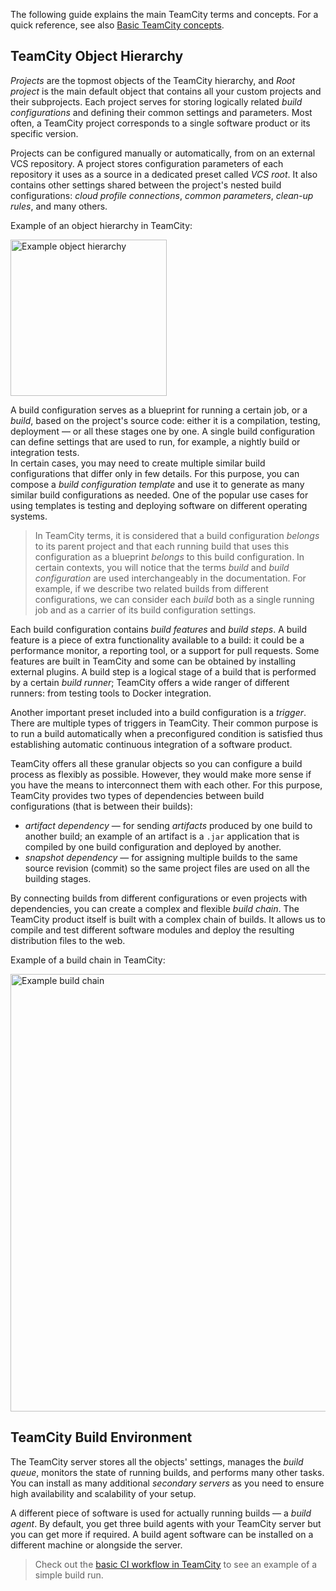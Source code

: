[//]: # (title: Introduction to TeamCity Terminology)
[//]: # (auxiliary-id: Introduction to TeamCity Terminology)

The following guide explains the main TeamCity terms and concepts. For a quick reference, see also [Basic TeamCity concepts](continuous-integration-with-teamcity.md#Basic+TeamCity+concepts).

## TeamCity Object Hierarchy

_Projects_ are the topmost objects of the TeamCity hierarchy, and _Root project_ is the main default object that contains all your custom projects and their subprojects. Each project serves for storing logically related _build configurations_ and defining their common settings and parameters. Most often, a TeamCity project corresponds to a single software product or its specific version.

Projects can be configured manually or automatically, from on an external VCS repository. A project stores configuration parameters of each repository it uses as a source in a dedicated preset called _VCS root_. It also contains other settings shared between the project's nested build configurations: _cloud profile connections_, _common parameters_, _clean-up rules_, and many others.

Example of an object hierarchy in TeamCity:

<img src="ex-hierarchy.png" alt="Example object hierarchy" width="250"/>

A build configuration serves as a blueprint for running a certain job, or a _build_, based on the project's source code: either it is a compilation, testing, deployment — or all these stages one by one. A single build configuration can define settings that are used to run, for example, a nightly build or integration tests.   
In certain cases, you may need to create multiple similar build configurations that differ only in few details. For this purpose, you can compose a _build configuration template_ and use it to generate as many similar build configurations as needed. One of the popular use cases for using templates is testing and deploying software on different operating systems.

>In TeamCity terms, it is considered that a build configuration _belongs_ to its parent project and that each running build that uses this configuration as a blueprint _belongs_ to this build configuration. In certain contexts, you will notice that the terms _build_ and _build configuration_ are used interchangeably in the documentation. For example, if we describe two related builds from different configurations, we can consider each _build_ both as a single running job and as a carrier of its build configuration settings.

Each build configuration contains _build features_ and _build steps_. A build feature is a piece of extra functionality available to a build: it could be a performance monitor, a reporting tool, or a support for pull requests. Some features are built in TeamCity and some can be obtained by installing external plugins. A build step is a logical stage of a build that is performed by a certain _build runner_; TeamCity offers a wide ranger of different runners: from testing tools to Docker integration.

Another important preset included into a build configuration is a _trigger_. There are multiple types of triggers in TeamCity. Their common purpose is to run a build automatically when a preconfigured condition is satisfied thus establishing automatic continuous integration of a software product.

TeamCity offers all these granular objects so you can configure a build process as flexibly as possible. However, they would make more sense if you have the means to interconnect them with each other. For this purpose, TeamCity provides two types of dependencies between build configurations (that is between their builds):
* _artifact dependency_ — for sending _artifacts_ produced by one build to another build; an example of an artifact is a `.jar` application that is compiled by one build configuration and deployed by another.
* _snapshot dependency_ — for assigning multiple builds to the same source revision (commit) so the same project files are used on all the building stages.

By connecting builds from different configurations or even projects with dependencies, you can create a complex and flexible _build chain_. The TeamCity product itself is built with a complex chain of builds. It allows us to compile and test different software modules and deploy the resulting distribution files to the web.

Example of a build chain in TeamCity:

<img src="ex-build-chain.png" alt="Example build chain" width="700"/>

## TeamCity Build Environment

The TeamCity server stores all the objects' settings, manages the _build queue_, monitors the state of running builds, and performs many other tasks. You can install as many additional _secondary servers_ as you need to ensure high availability and scalability of your setup.

A different piece of software is used for actually running builds — a _build agent_. By default, you get three build agents with your TeamCity server but you can get more if required. A build agent software can be installed on a different machine or alongside the server.

>Check out the [basic CI workflow in TeamCity](continuous-integration-with-teamcity.md#Basic+CI+Workflow+in+TeamCity) to see an example of a simple build run.